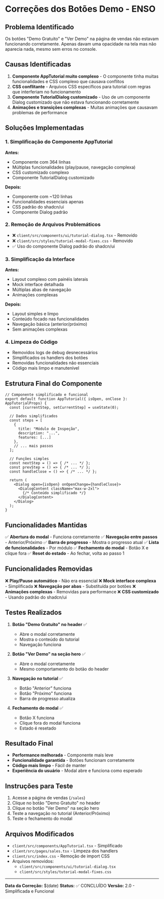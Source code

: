 # Correções dos Botões Demo - ENSO

## Problema Identificado

Os botões "Demo Gratuito" e "Ver Demo" na página de vendas não estavam funcionando corretamente. Apenas davam uma opacidade na tela mas não aparecia nada, mesmo sem erros no console.

## Causas Identificadas

1. **Componente AppTutorial muito complexo** - O componente tinha muitas funcionalidades e CSS complexo que causava conflitos
2. **CSS conflitante** - Arquivos CSS específicos para tutorial com regras que interferiam no funcionamento
3. **Componente TutorialDialog customizado** - Uso de um componente Dialog customizado que não estava funcionando corretamente
4. **Animações e transições complexas** - Muitas animações que causavam problemas de performance

## Soluções Implementadas

### 1. Simplificação do Componente AppTutorial

**Antes:**
- Componente com 364 linhas
- Múltiplas funcionalidades (play/pause, navegação complexa)
- CSS customizado complexo
- Componente TutorialDialog customizado

**Depois:**
- Componente com ~120 linhas
- Funcionalidades essenciais apenas
- CSS padrão do shadcn/ui
- Componente Dialog padrão

### 2. Remoção de Arquivos Problemáticos

- ❌ `client/src/components/ui/tutorial-dialog.tsx` - Removido
- ❌ `client/src/styles/tutorial-modal-fixes.css` - Removido
- ✅ Uso do componente Dialog padrão do shadcn/ui

### 3. Simplificação da Interface

**Antes:**
- Layout complexo com painéis laterais
- Mock interface detalhada
- Múltiplas abas de navegação
- Animações complexas

**Depois:**
- Layout simples e limpo
- Conteúdo focado nas funcionalidades
- Navegação básica (anterior/próximo)
- Sem animações complexas

### 4. Limpeza do Código

- Removidos logs de debug desnecessários
- Simplificados os handlers dos botões
- Removidas funcionalidades não essenciais
- Código mais limpo e manutenível

## Estrutura Final do Componente

```tsx
// Componente simplificado e funcional
export default function AppTutorial({ isOpen, onClose }: AppTutorialProps) {
  const [currentStep, setCurrentStep] = useState(0);
  
  // Dados simplificados
  const steps = [
    {
      title: "Módulo de Inspeção",
      description: "...",
      features: [...]
    },
    // ... mais passos
  ];

  // Funções simples
  const nextStep = () => { /* ... */ };
  const prevStep = () => { /* ... */ };
  const handleClose = () => { /* ... */ };

  return (
    <Dialog open={isOpen} onOpenChange={handleClose}>
      <DialogContent className="max-w-2xl">
        {/* Conteúdo simplificado */}
      </DialogContent>
    </Dialog>
  );
}
```

## Funcionalidades Mantidas

✅ **Abertura do modal** - Funciona corretamente
✅ **Navegação entre passos** - Anterior/Próximo
✅ **Barra de progresso** - Mostra o progresso atual
✅ **Lista de funcionalidades** - Por módulo
✅ **Fechamento do modal** - Botão X e clique fora
✅ **Reset do estado** - Ao fechar, volta ao passo 1

## Funcionalidades Removidas

❌ **Play/Pause automático** - Não era essencial
❌ **Mock interface complexa** - Simplificada
❌ **Navegação por abas** - Substituída por botões
❌ **Animações complexas** - Removidas para performance
❌ **CSS customizado** - Usando padrão do shadcn/ui

## Testes Realizados

1. **Botão "Demo Gratuito" no header** ✅
   - Abre o modal corretamente
   - Mostra o conteúdo do tutorial
   - Navegação funciona

2. **Botão "Ver Demo" na seção hero** ✅
   - Abre o modal corretamente
   - Mesmo comportamento do botão do header

3. **Navegação no tutorial** ✅
   - Botão "Anterior" funciona
   - Botão "Próximo" funciona
   - Barra de progresso atualiza

4. **Fechamento do modal** ✅
   - Botão X funciona
   - Clique fora do modal funciona
   - Estado é resetado

## Resultado Final

- **Performance melhorada** - Componente mais leve
- **Funcionalidade garantida** - Botões funcionam corretamente
- **Código mais limpo** - Fácil de manter
- **Experiência do usuário** - Modal abre e funciona como esperado

## Instruções para Teste

1. Acesse a página de vendas (`/sales`)
2. Clique no botão "Demo Gratuito" no header
3. Clique no botão "Ver Demo" na seção hero
4. Teste a navegação no tutorial (Anterior/Próximo)
5. Teste o fechamento do modal

## Arquivos Modificados

- `client/src/components/AppTutorial.tsx` - Simplificado
- `client/src/pages/sales.tsx` - Limpeza dos handlers
- `client/src/index.css` - Remoção de import CSS
- Arquivos removidos:
  - `client/src/components/ui/tutorial-dialog.tsx`
  - `client/src/styles/tutorial-modal-fixes.css`

---

**Data da Correção:** $(date)
**Status:** ✅ CONCLUÍDO
**Versão:** 2.0 - Simplificada e Funcional
